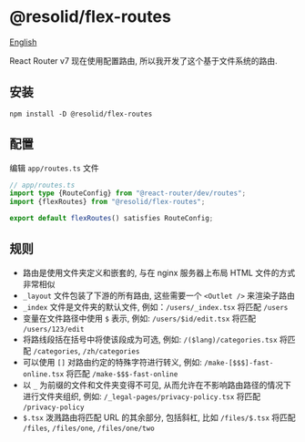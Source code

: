 # @resolid/flex-routes

[English](README.md)

React Router v7 现在使用配置路由, 所以我开发了这个基于文件系统的路由.

## 安装

```
npm install -D @resolid/flex-routes
```

## 配置

编辑 `app/routes.ts` 文件

```ts
// app/routes.ts
import type {RouteConfig} from "@react-router/dev/routes";
import {flexRoutes} from "@resolid/flex-routes";

export default flexRoutes() satisfies RouteConfig;
```

## 规则

- 路由是使用文件夹定义和嵌套的, 与在 nginx 服务器上布局 HTML 文件的方式非常相似
- `_layout` 文件包装了下游的所有路由, 这些需要一个 `<Outlet />` 来渲染子路由
- `_index` 文件是文件夹的默认文件, 例如：`/users/_index.tsx` 将匹配 `/users`
- 变量在文件路径中使用 `$` 表示, 例如: `/users/$id/edit.tsx` 将匹配 `/users/123/edit`
- 将路线段括在括号中将使该段成为可选, 例如: `/($lang)/categories.tsx` 将匹配 `/categories`, `/zh/categories`
- 可以使用 `[]` 对路由约定的特殊字符进行转义, 例如: `/make-[$$$]-fast-online.tsx` 将匹配 `/make-$$$-fast-online`
- 以 `_` 为前缀的文件和文件夹变得不可见, 从而允许在不影响路由路径的情况下进行文件夹组织, 例如:
  `/_legal-pages/privacy-policy.tsx` 将匹配 `/privacy-policy`
- `$.tsx` 泼溅路由将匹配 URL 的其余部分, 包括斜杠, 比如 `/files/$.tsx` 将匹配 `/files`, `/files/one`, `/files/one/two`
